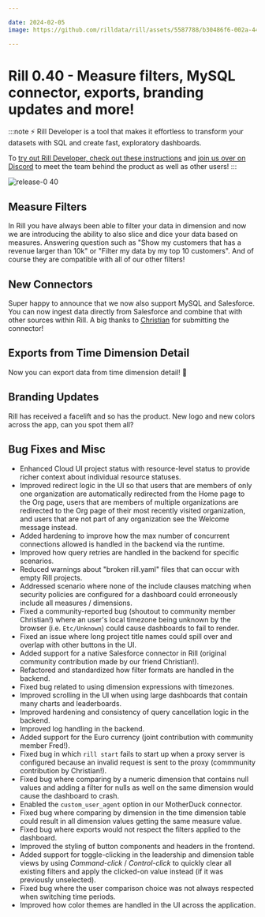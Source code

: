 ```yaml
---

date: 2024-02-05
image: https://github.com/rilldata/rill/assets/5587788/b30486f6-002a-445d-8a1b-955b6ec0066d

---
```


# Rill 0.40 - Measure filters, MySQL connector, exports, branding updates and more!

:::note
⚡ Rill Developer is a tool that makes it effortless to transform your datasets with SQL and create fast, exploratory dashboards.

To [try out Rill Developer, check out these instructions](/get-started/install) and [join us over on Discord](https://discord.gg/2ubRfjC7Rh) to meet the team behind the product as well as other users!
:::

![release-0 40](https://storage.googleapis.com/prod-cdn.rilldata.com/docs/release-notes/release-0.40-gif)

## Measure Filters
In Rill you have always been able to filter your data in dimension and now we are introducing the ability to also slice and dice your data based on measures. Answering question such as "Show my customers that has a revenue larger than 10k" or "Filter my data by my top 10 customers". And of course they are compatible with all of our other filters!

## New Connectors
Super happy to announce that we now also support MySQL and Salesforce. You can now ingest data directly from Salesforce and combine that with other sources within Rill. A big thanks to [Christian](https://github.com/cwarden) for submitting the connector!

## Exports from Time Dimension Detail
Now you can export data from time dimension detail! 🥳

## Branding Updates
Rill has received a facelift and so has the product. New logo and new colors across the app, can you spot them all?

  
## Bug Fixes and Misc
- Enhanced Cloud UI project status with resource-level status to provide richer context about individual resource statuses.
- Improved redirect logic in the UI so that users that are members of only one organization are automatically redirected from the Home page to the Org page, users that are members of multiple organizations are redirected to the Org page of their most recently visited organization, and users that are not part of any organization see the Welcome message instead. 
- Added hardening to improve how the max number of concurrent connections allowed is handled in the backend via the runtime.
- Improved how query retries are handled in the backend for specific scenarios.
- Reduced warnings about "broken rill.yaml" files that can occur with empty Rill projects.
- Addressed scenario where none of the include clauses matching when security policies are configured for a dashboard could erroneously include all measures / dimensions.
- Fixed a community-reported bug (shoutout to community member Christian!) where an user's local timezone being unknown by the browser (i.e. `Etc/Unknown`) could cause dashboards to fail to render.
- Fixed an issue where long project title names could spill over and overlap with other buttons in the UI.
- Added support for a native Salesforce connector in Rill (original community contribution made by our friend Christian!).
- Refactored and standardized how filter formats are handled in the backend. 
- Fixed bug related to using dimension expressions with timezones. 
- Improved scrolling in the UI when using large dashboards that contain many charts and leaderboards. 
- Improved hardening and consistency of query cancellation logic in the backend.
- Improved log handling in the backend.
- Added support for the Euro currency (joint contribution with community member Fred!).
- Fixed bug in which `rill start` fails to start up when a proxy server is configured because an invalid request is sent to the proxy (commmunity contribution by Christian!).
- Fixed bug where comparing by a numeric dimension that contains null values and adding a filter for nulls as well on the same dimension would cause the dashboard to crash.
- Enabled the `custom_user_agent` option in our MotherDuck connector.
- Fixed bug where comparing by dimension in the time dimension table could result in all dimension values getting the same measure value. 
- Fixed bug where exports would not respect the filters applied to the dashboard.
- Improved the styling of button components and headers in the frontend.
- Added support for toggle-clicking in the leadership and dimension table views by using _Command-click_ / _Control-click_ to quickly clear all existing filters and apply the clicked-on value instead (if it was previously unselected).
- Fixed bug where the user comparison choice was not always respected when switching time periods.
- Improved how color themes are handled in the UI across the application.